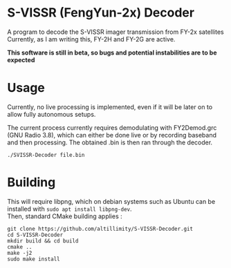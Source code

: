 # S-VISSR (FengYun-2x) Decoder

A program to decode the S-VISSR imager transmission from FY-2x satellites  
Currently, as I am writing this, FY-2H and FY-2G are active.

**This software is still in beta, so bugs and potential instabilities are to be expected**

# Usage

Currently, no live processing is implemented, even if it will be later on to allow fully autonomous setups.

The current process currently requires demodulating with FY2Demod.grc (GNU Radio 3.8), which can either be done live or by recording baseband and then processing. The obtained .bin is then ran through the decoder.   

`./SVISSR-Decoder file.bin`

# Building

This will require libpng, which on debian systems such as Ubuntu can be installed with `sudo apt install libpng-dev`.   
Then, standard CMake building applies :   

```
git clone https://github.com/altillimity/S-VISSR-Decoder.git
cd S-VISSR-Decoder
mkdir build && cd build
cmake ..
make -j2
sudo make install
```